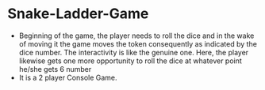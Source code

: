 # Snake-Ladder-Game
* Beginning of the game, the player needs to roll the dice and in the wake of moving it the game moves the token consequently as indicated by the dice number. The interactivity is like the genuine one. Here, the player likewise gets one more opportunity to roll the dice at whatever point he/she gets 6 number
* It is a 2 player Console Game.
